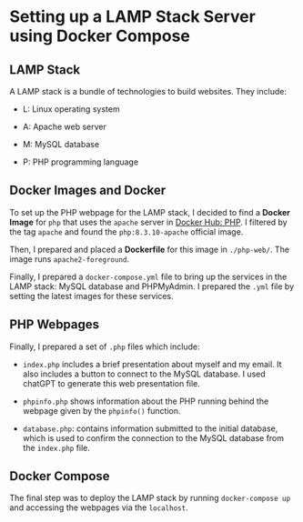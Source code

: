 # Setting up a LAMP Stack Server using Docker Compose

## LAMP Stack

A LAMP stack is a bundle of technologies to build websites. They include:

* L: Linux operating system

* A: Apache web server

* M: MySQL database

* P: PHP programming language

## Docker Images and Docker

To set up the PHP webpage for the LAMP stack, I decided to find a **Docker Image** for `php` that uses 
the `apache` server in [Docker Hub: PHP](https://hub.docker.com/_/php/). I filtered by the tag `apache`
and found the `php:8.3.10-apache` official image.

Then, I prepared and placed a **Dockerfile** for this image in `./php-web/`. The image runs 
`apache2-foreground`.

Finally, I prepared a `docker-compose.yml` file to bring up the services in the LAMP stack: MySQL 
database and PHPMyAdmin. I prepared the `.yml` file by setting the latest images for these services.

## PHP Webpages

Finally, I prepared a set of `.php` files which include:

* `index.php` includes a brief presentation about myself and my email. It also includes a button
  to connect to the MySQL database. I used chatGPT to generate this web presentation file.

* `phpinfo.php` shows information about the PHP running behind the webpage given by the `phpinfo()`
  function.

* `database.php`: contains information submitted to the initial database, which is used to confirm
  the connection to the MySQL database from the `index.php` file.

## Docker Compose

The final step was to deploy the LAMP stack by running `docker-compose up` and accessing the 
webpages via the `localhost`.
